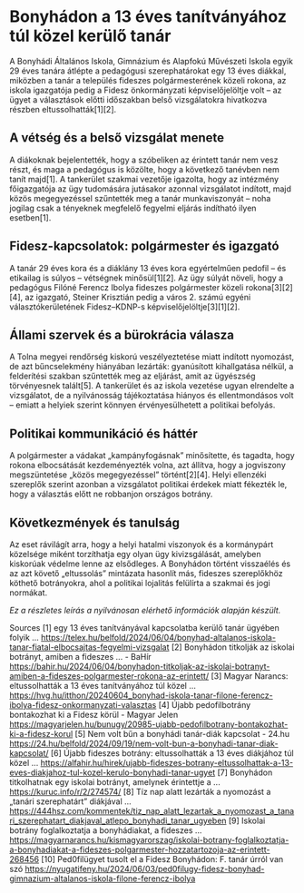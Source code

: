 # Bonyhádon a 13 éves tanítványához túl közel kerülő tanár

A Bonyhádi Általános Iskola, Gimnázium és Alapfokú Művészeti Iskola egyik 29 éves tanára átlépte a pedagógusi szerephatárokat egy 13 éves diákkal, miközben a tanár a település fideszes polgármesterének közeli rokona, az iskola igazgatója pedig a Fidesz önkormányzati képviselőjelöltje volt – az ügyet a választások előtti időszakban belső vizsgálatokra hivatkozva részben eltussolhatták[1][2].

## A vétség és a belső vizsgálat menete  
A diákoknak bejelentették, hogy a szóbeliken az érintett tanár nem vesz részt, és maga a pedagógus is közölte, hogy a következő tanévben nem tanít majd[1]. A tankerület szakmai vezetője igazolta, hogy az intézmény főigazgatója az ügy tudomására jutásakor azonnal vizsgálatot indított, majd közös megegyezéssel szűntették meg a tanár munkaviszonyát – noha jogilag csak a tényeknek megfelelő fegyelmi eljárás indítható ilyen esetben[1].

## Fidesz-kapcsolatok: polgármester és igazgató  
A tanár 29 éves kora és a diáklány 13 éves kora egyértelműen pedofil – és etikailag is súlyos – vétségnek minősül[1][2]. Az ügy súlyát növeli, hogy a pedagógus Filóné Ferencz Ibolya fideszes polgármester közeli rokona[3][2][4], az igazgató, Steiner Krisztián pedig a város 2. számú egyéni választókerületének Fidesz–KDNP-s képviselőjelöltje[3][1][2].

## Állami szervek és a bürokrácia válasza  
A Tolna megyei rendőrség kiskorú veszélyeztetése miatt indított nyomozást, de azt bűncselekmény hiányában lezárták: gyanúsított kihallgatása nélkül, a felderítési szakban szűntették meg az eljárást, amit az ügyészség törvényesnek talált[5]. A tankerület és az iskola vezetése ugyan elrendelte a vizsgálatot, de a nyilvánosság tájékoztatása hiányos és ellentmondásos volt – emiatt a helyiek szerint könnyen érvényesülhetett a politikai befolyás.

## Politikai kommunikáció és háttér  
A polgármester a vádakat „kampányfogásnak” minősítette, és tagadta, hogy rokona elbocsátását kezdeményezték volna, azt állítva, hogy a jogviszony megszüntetése „közös megegyezéssel” történt[2][4]. Helyi ellenzéki szereplők szerint azonban a vizsgálatot politikai érdekek miatt fékezték le, hogy a választás előtt ne robbanjon országos botrány.

## Következmények és tanulság  
Az eset rávilágít arra, hogy a helyi hatalmi viszonyok és a kormánypárt közelsége miként torzíthatja egy olyan ügy kivizsgálását, amelyben kiskorúak védelme lenne az elsődleges. A Bonyhádon történt visszaélés és az azt követő „eltussolás” mintázata hasonlít más, fideszes szereplőkhöz köthető botrányokra, ahol a politikai lojalitás felülírta a szakmai és jogi normákat.

*Ez a részletes leírás a nyilvánosan elérhető információk alapján készült.*

Sources
[1] egy 13 éves tanítványával kapcsolatba kerülő tanár ügyében folyik ... https://telex.hu/belfold/2024/06/04/bonyhad-altalanos-iskola-tanar-fiatal-elbocsajtas-fegyelmi-vizsgalat
[2] Bonyhádon titkolják az iskolai botrányt, amiben a fideszes ... - BaHír https://bahir.hu/2024/06/04/bonyhadon-titkoljak-az-iskolai-botranyt-amiben-a-fideszes-polgarmester-rokona-az-erintett/
[3] Magyar Narancs: eltussolhatták a 13 éves tanítványához túl közel ... https://hvg.hu/itthon/20240604_bonyhad-iskola-tanar-filone-ferencz-ibolya-fidesz-onkormanyzati-valasztas
[4] Újabb pedofilbotrány bontakozhat ki a Fidesz körül - Magyar Jelen https://magyarjelen.hu/bunugy/20985-ujabb-pedofilbotrany-bontakozhat-ki-a-fidesz-korul
[5] Nem volt bűn a bonyhádi tanár-diák kapcsolat - 24.hu https://24.hu/belfold/2024/09/19/nem-volt-bun-a-bonyhadi-tanar-diak-kapcsolat/
[6] Újabb fideszes botrány: eltussolhatták a 13 éves diákjához túl közel ... https://alfahir.hu/hirek/ujabb-fideszes-botrany-eltussolhattak-a-13-eves-diakjahoz-tul-kozel-kerulo-bonyhadi-tanar-ugyet
[7] Bonyhádon titkolhatnak egy iskolai botrányt, amelynek érintettje a ... https://kuruc.info/r/2/274574/
[8] Tíz nap alatt lezárták a nyomozást a „tanári szerephatárt” diákjával ... https://444hsz.com/kommentek/tiz_nap_alatt_lezartak_a_nyomozast_a_tanari_szerephatart_diakjaval_atlepo_bonyhadi_tanar_ugyeben
[9] Iskolai botrány foglalkoztatja a bonyhádiakat, a fideszes ... https://magyarnarancs.hu/kismagyarorszag/iskolai-botrany-foglalkoztatja-a-bonyhadiakat-a-fideszes-polgarmester-hozzatartozoja-az-erintett-268456
[10] Ped0filügyet tusolt el a Fidesz Bonyhádon: F. tanár úrról van szó https://nyugatifeny.hu/2024/06/03/ped0filugy-fidesz-bonyhad-gimnazium-altalanos-iskola-filone-ferencz-ibolya
